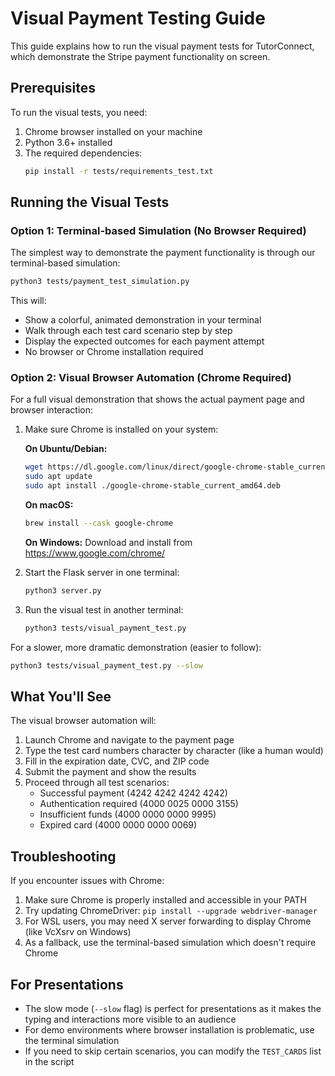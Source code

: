 # Visual Payment Testing Guide

This guide explains how to run the visual payment tests for TutorConnect, which demonstrate the Stripe payment functionality on screen.

## Prerequisites

To run the visual tests, you need:

1. Chrome browser installed on your machine
2. Python 3.6+ installed
3. The required dependencies:
   ```bash
   pip install -r tests/requirements_test.txt
   ```

## Running the Visual Tests

### Option 1: Terminal-based Simulation (No Browser Required)

The simplest way to demonstrate the payment functionality is through our terminal-based simulation:

```bash
python3 tests/payment_test_simulation.py
```

This will:
- Show a colorful, animated demonstration in your terminal
- Walk through each test card scenario step by step
- Display the expected outcomes for each payment attempt
- No browser or Chrome installation required

### Option 2: Visual Browser Automation (Chrome Required)

For a full visual demonstration that shows the actual payment page and browser interaction:

1. Make sure Chrome is installed on your system:
   
   **On Ubuntu/Debian:**
   ```bash
   wget https://dl.google.com/linux/direct/google-chrome-stable_current_amd64.deb
   sudo apt update
   sudo apt install ./google-chrome-stable_current_amd64.deb
   ```
   
   **On macOS:**
   ```bash
   brew install --cask google-chrome
   ```
   
   **On Windows:**
   Download and install from https://www.google.com/chrome/

2. Start the Flask server in one terminal:
   ```bash
   python3 server.py
   ```

3. Run the visual test in another terminal:
   ```bash
   python3 tests/visual_payment_test.py
   ```

For a slower, more dramatic demonstration (easier to follow):
```bash
python3 tests/visual_payment_test.py --slow
```

## What You'll See

The visual browser automation will:

1. Launch Chrome and navigate to the payment page
2. Type the test card numbers character by character (like a human would)
3. Fill in the expiration date, CVC, and ZIP code
4. Submit the payment and show the results
5. Proceed through all test scenarios:
   - Successful payment (4242 4242 4242 4242)
   - Authentication required (4000 0025 0000 3155)
   - Insufficient funds (4000 0000 0000 9995)
   - Expired card (4000 0000 0000 0069)

## Troubleshooting

If you encounter issues with Chrome:

1. Make sure Chrome is properly installed and accessible in your PATH
2. Try updating ChromeDriver: `pip install --upgrade webdriver-manager`
3. For WSL users, you may need X server forwarding to display Chrome (like VcXsrv on Windows)
4. As a fallback, use the terminal-based simulation which doesn't require Chrome

## For Presentations

- The slow mode (`--slow` flag) is perfect for presentations as it makes the typing and interactions more visible to an audience
- For demo environments where browser installation is problematic, use the terminal simulation
- If you need to skip certain scenarios, you can modify the `TEST_CARDS` list in the script